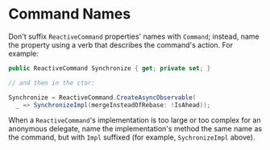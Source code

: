 # Command Names

Don't suffix `ReactiveCommand` properties' names with `Command`; instead, name the property using a verb that describes the command's action. For example:

```csharp
public ReactiveCommand Synchronize { get; private set; }

// and then in the ctor:

Synchronize = ReactiveCommand.CreateAsyncObservable(
  _ => SynchronizeImpl(mergeInsteadOfRebase: !IsAhead));

```

When a `ReactiveCommand`'s implementation is too large or too complex for an anonymous delegate, name the implementation's method the same name as the command, but with `Impl` suffixed (for example, `SychronizeImpl` above).

